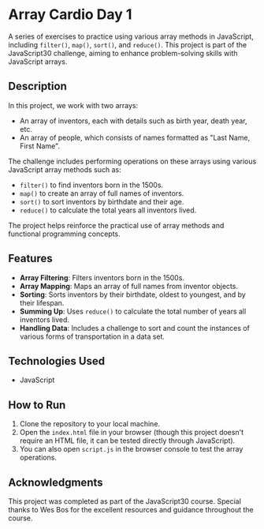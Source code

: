 # Array Cardio Day 1

A series of exercises to practice using various array methods in JavaScript, including `filter()`, `map()`, `sort()`, and `reduce()`. This project is part of the JavaScript30 challenge, aiming to enhance problem-solving skills with JavaScript arrays.

## Description

In this project, we work with two arrays:
- An array of inventors, each with details such as birth year, death year, etc.
- An array of people, which consists of names formatted as "Last Name, First Name".

The challenge includes performing operations on these arrays using various JavaScript array methods such as:
- `filter()` to find inventors born in the 1500s.
- `map()` to create an array of full names of inventors.
- `sort()` to sort inventors by birthdate and their age.
- `reduce()` to calculate the total years all inventors lived.

The project helps reinforce the practical use of array methods and functional programming concepts.

## Features

- **Array Filtering**: Filters inventors born in the 1500s.
- **Array Mapping**: Maps an array of full names from inventor objects.
- **Sorting**: Sorts inventors by their birthdate, oldest to youngest, and by their lifespan.
- **Summing Up**: Uses `reduce()` to calculate the total number of years all inventors lived.
- **Handling Data**: Includes a challenge to sort and count the instances of various forms of transportation in a data set.

## Technologies Used

- JavaScript

## How to Run

1. Clone the repository to your local machine.
2. Open the `index.html` file in your browser (though this project doesn't require an HTML file, it can be tested directly through JavaScript).
3. You can also open `script.js` in the browser console to test the array operations.

## Acknowledgments

This project was completed as part of the JavaScript30 course. Special thanks to Wes Bos for the excellent resources and guidance throughout the course.